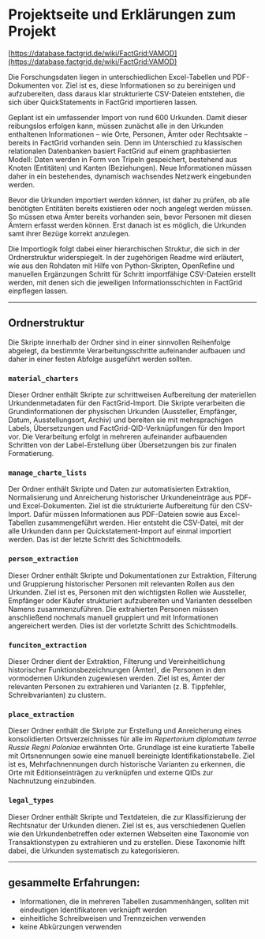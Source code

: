 # Projektseite und Erklärungen zum Projekt

[https://database.factgrid.de/wiki/FactGrid:VAMOD](https://database.factgrid.de/wiki/FactGrid:VAMOD)

Die Forschungsdaten liegen in unterschiedlichen Excel-Tabellen und PDF-Dokumenten vor. Ziel ist es, diese Informationen so zu bereinigen und aufzubereiten, dass daraus klar strukturierte CSV-Dateien entstehen, die sich über QuickStatements in FactGrid importieren lassen.

Geplant ist ein umfassender Import von rund 600 Urkunden. Damit dieser reibungslos erfolgen kann, müssen zunächst alle in den Urkunden enthaltenen Informationen – wie Orte, Personen, Ämter oder Rechtsakte – bereits in FactGrid vorhanden sein. Denn im Unterschied zu klassischen relationalen Datenbanken basiert FactGrid auf einem graphbasierten Modell: Daten werden in Form von Tripeln gespeichert, bestehend aus Knoten (Entitäten) und Kanten (Beziehungen). Neue Informationen müssen daher in ein bestehendes, dynamisch wachsendes Netzwerk eingebunden werden.

Bevor die Urkunden importiert werden können, ist daher zu prüfen, ob alle benötigten Entitäten bereits existieren oder noch angelegt werden müssen. So müssen etwa Ämter bereits vorhanden sein, bevor Personen mit diesen Ämtern erfasst werden können. Erst danach ist es möglich, die Urkunden samt ihrer Bezüge korrekt anzulegen.

Die Importlogik folgt dabei einer hierarchischen Struktur, die sich in der Ordnerstruktur widerspiegelt. In der zugehörigen Readme wird erläutert, wie aus den Rohdaten mit Hilfe von Python-Skripten, OpenRefine und manuellen Ergänzungen Schritt für Schritt importfähige CSV-Dateien erstellt werden, mit denen sich die jeweiligen Informationsschichten in FactGrid einpflegen lassen.


---

## Ordnerstruktur

Die Skripte innerhalb der Ordner sind in einer sinnvollen Reihenfolge abgelegt, da bestimmte Verarbeitungsschritte aufeinander aufbauen und daher in einer festen Abfolge ausgeführt werden sollten. 

### `material_charters`
Dieser Ordner enthält Skripte zur schrittweisen Aufbereitung der materiellen Urkundenmetadaten für den FactGrid-Import. Die Skripte verarbeiten die Grundinformationen der physischen Urkunden (Aussteller, Empfänger, Datum, Ausstellungsort, Archiv) und bereiten sie mit mehrsprachigen Labels, Übersetzungen und FactGrid-QID-Verknüpfungen für den Import vor. Die Verarbeitung erfolgt in mehreren aufeinander aufbauenden Schritten von der Label-Erstellung über Übersetzungen bis zur finalen Formatierung.

### `manage_charte_lists`
Der Ordner enthält Skripte und Daten zur automatisierten Extraktion, Normalisierung und Anreicherung historischer Urkundeneinträge aus PDF- und Excel-Dokumenten. Ziel ist die strukturierte Aufbereitung für den CSV-Import. Dafür müssen Informationen aus PDF-Dateien sowie aus Excel-Tabellen zusammengeführt werden. Hier entsteht die CSV-Datei, mit der alle Urkunden dann per Quickstatement-Import auf einmal importiert werden. Das ist der letzte Schritt des Schichtmodells.

### `person_extraction`
Dieser Ordner enthält Skripte und Dokumentationen zur Extraktion, Filterung und Gruppierung historischer Personen mit relevanten Rollen aus den Urkunden. Ziel ist es, Personen mit den wichtigsten Rollen wie Aussteller, Empfänger oder Käufer strukturiert aufzubereiten und Varianten desselben Namens zusammenzuführen. Die extrahierten Personen müssen anschließend nochmals manuell gruppiert und mit Informationen angereichert werden. Dies ist der vorletzte Schritt des Schichtmodells.

### `funciton_extraction`
Dieser Ordner dient der Extraktion, Filterung und Vereinheitlichung historischer Funktionsbezeichnungen (Ämter), die Personen in den vormodernen Urkunden zugewiesen werden. Ziel ist es, Ämter der relevanten Personen zu extrahieren und Varianten (z. B. Tippfehler, Schreibvarianten) zu clustern.

### `place_extraction`
Dieser Ordner enthält die Skripte zur Erstellung und Anreicherung eines konsolidierten Ortsverzeichnisses für alle im *Repertorium diplomatum terrae Russie Regni Poloniae* erwähnten Orte. Grundlage ist eine kuratierte Tabelle mit Ortsnennungen sowie eine manuell bereinigte Identifikationstabelle. Ziel ist es, Mehrfachnennungen durch historische Varianten zu erkennen, die Orte mit Editionseinträgen zu verknüpfen und externe QIDs zur Nachnutzung einzubinden.

### `legal_types`
Dieser Ordner enthält Skripte und Textdateien, die zur Klassifizierung der Rechtsnatur der Urkunden dienen. Ziel ist es, aus verschiedenen Quellen wie den Urkundenbetreffen oder externen Webseiten eine Taxonomie von Transaktionstypen zu extrahieren und zu erstellen. Diese Taxonomie hilft dabei, die Urkunden systematisch zu kategorisieren.

---

## gesammelte Erfahrungen:

- Informationen, die in mehreren Tabellen zusammenhängen, sollten mit eindeutigen Identifikatoren verknüpft werden  
- einheitliche Schreibweisen und Trennzeichen verwenden
- keine Abkürzungen verwenden

